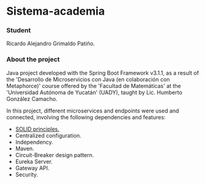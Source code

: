 #   Sistema-academia
### Student 
Ricardo Alejandro Grimaldo Patiño.

### About the project
Java project developed with the Spring Boot Framework v3.1.1, as a result of the 'Desarrollo de Microservicios con Java (en colaboración con Metaphorce)' course offered by the 'Facultad de Matemáticas' at the 'Universidad Autónoma de Yucatán' (UADY), taught by Lic. Humberto González Camacho. 

In this project, different microservices and endpoints were used and connected, involving the following dependencies and features:
- [SOLID principles.](./solid-principles/SOLID.md)
- Centralized configuration.
- Independency.
- Maven.
- Circuit-Breaker design pattern.
- Eureka Server.
- Gateway API.
- Security.